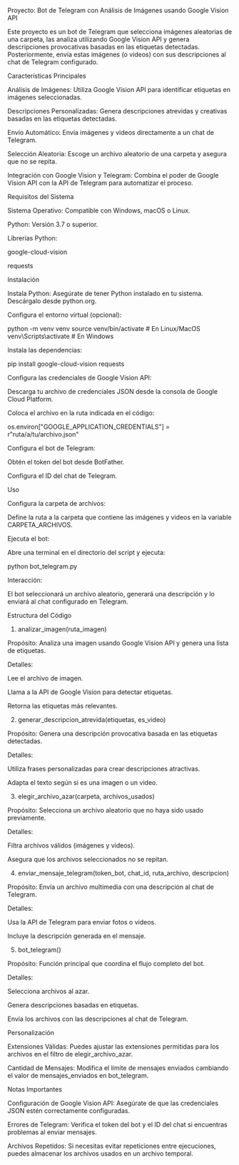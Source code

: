 Proyecto: Bot de Telegram con Análisis de Imágenes usando Google Vision API

Este proyecto es un bot de Telegram que selecciona imágenes aleatorias de una carpeta, las analiza utilizando Google Vision API y genera descripciones provocativas basadas en las etiquetas detectadas. Posteriormente, envía estas imágenes (o videos) con sus descripciones al chat de Telegram configurado.

Características Principales

Análisis de Imágenes: Utiliza Google Vision API para identificar etiquetas en imágenes seleccionadas.

Descripciones Personalizadas: Genera descripciones atrevidas y creativas basadas en las etiquetas detectadas.

Envío Automático: Envía imágenes y videos directamente a un chat de Telegram.

Selección Aleatoria: Escoge un archivo aleatorio de una carpeta y asegura que no se repita.

Integración con Google Vision y Telegram: Combina el poder de Google Vision API con la API de Telegram para automatizar el proceso.

Requisitos del Sistema

Sistema Operativo: Compatible con Windows, macOS o Linux.

Python: Versión 3.7 o superior.

Librerías Python:

google-cloud-vision

requests

Instalación

Instala Python: Asegúrate de tener Python instalado en tu sistema. Descárgalo desde python.org.

Configura el entorno virtual (opcional):

python -m venv venv
source venv/bin/activate  # En Linux/MacOS
venv\Scripts\activate  # En Windows

Instala las dependencias:

pip install google-cloud-vision requests

Configura las credenciales de Google Vision API:

Descarga tu archivo de credenciales JSON desde la consola de Google Cloud Platform.

Coloca el archivo en la ruta indicada en el código:

os.environ["GOOGLE_APPLICATION_CREDENTIALS"] = r"ruta/a/tu/archivo.json"

Configura el bot de Telegram:

Obtén el token del bot desde BotFather.

Configura el ID del chat de Telegram.

Uso

Configura la carpeta de archivos:

Define la ruta a la carpeta que contiene las imágenes y videos en la variable CARPETA_ARCHIVOS.

Ejecuta el bot:

Abre una terminal en el directorio del script y ejecuta:

python bot_telegram.py

Interacción:

El bot seleccionará un archivo aleatorio, generará una descripción y lo enviará al chat configurado en Telegram.

Estructura del Código

1. analizar_imagen(ruta_imagen)

Propósito: Analiza una imagen usando Google Vision API y genera una lista de etiquetas.

Detalles:

Lee el archivo de imagen.

Llama a la API de Google Vision para detectar etiquetas.

Retorna las etiquetas más relevantes.

2. generar_descripcion_atrevida(etiquetas, es_video)

Propósito: Genera una descripción provocativa basada en las etiquetas detectadas.

Detalles:

Utiliza frases personalizadas para crear descripciones atractivas.

Adapta el texto según si es una imagen o un video.

3. elegir_archivo_azar(carpeta, archivos_usados)

Propósito: Selecciona un archivo aleatorio que no haya sido usado previamente.

Detalles:

Filtra archivos válidos (imágenes y videos).

Asegura que los archivos seleccionados no se repitan.

4. enviar_mensaje_telegram(token_bot, chat_id, ruta_archivo, descripcion)

Propósito: Envía un archivo multimedia con una descripción al chat de Telegram.

Detalles:

Usa la API de Telegram para enviar fotos o videos.

Incluye la descripción generada en el mensaje.

5. bot_telegram()

Propósito: Función principal que coordina el flujo completo del bot.

Detalles:

Selecciona archivos al azar.

Genera descripciones basadas en etiquetas.

Envía los archivos con las descripciones al chat de Telegram.

Personalización

Extensiones Válidas: Puedes ajustar las extensiones permitidas para los archivos en el filtro de elegir_archivo_azar.

Cantidad de Mensajes: Modifica el límite de mensajes enviados cambiando el valor de mensajes_enviados en bot_telegram.

Notas Importantes

Configuración de Google Vision API: Asegúrate de que las credenciales JSON estén correctamente configuradas.

Errores de Telegram: Verifica el token del bot y el ID del chat si encuentras problemas al enviar mensajes.

Archivos Repetidos: Si necesitas evitar repeticiones entre ejecuciones, puedes almacenar los archivos usados en un archivo temporal.

